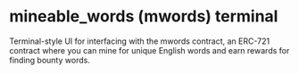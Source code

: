 # mineable_words (mwords) terminal

Terminal-style UI for interfacing with the mwords contract, an ERC-721 contract where you can mine for unique English words and earn rewards for finding bounty words.
